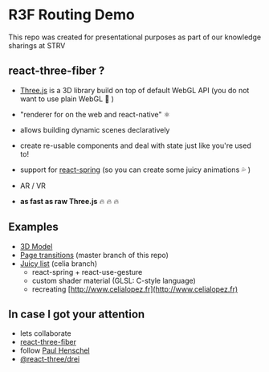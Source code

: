 # R3F Routing Demo

This repo was created for presentational purposes as part of our knowledge sharings at STRV

## react-three-fiber ?

- [Three.js](https://threejs.org) is a 3D library build on top of default WebGL API (you do not want to use plain WebGL 😬 )

- "renderer for on the web and react-native" ⚛

- allows building dynamic scenes declaratively

- create re-usable components and deal with state just like you're used to!

- support for [react-spring](https://react-spring.io) (so you can create some juicy animations 💦 )

- AR / VR

- **as fast as raw Three.js** 🔥 🔥 🔥

## Examples

- [3D Model](https://zdenkoklain.com)
- [Page transitions](https://three-playground.vercel.app/knot) (master branch of this repo)
- [Juicy list](https://aberrant.computer) (celia branch)
  - react-spring + react-use-gesture
  - custom shader material (GLSL: C-style language)
  - recreating [http://www.celialopez.fr](http://www.celialopez.fr)

## In case I got your attention

- lets collaborate
- [react-three-fiber](https://github.com/pmndrs/react-three-fiber)
- follow [Paul Henschel](https://twitter.com/0xca0a)
- [@react-three/drei](https://github.com/pmndrs/drei)

